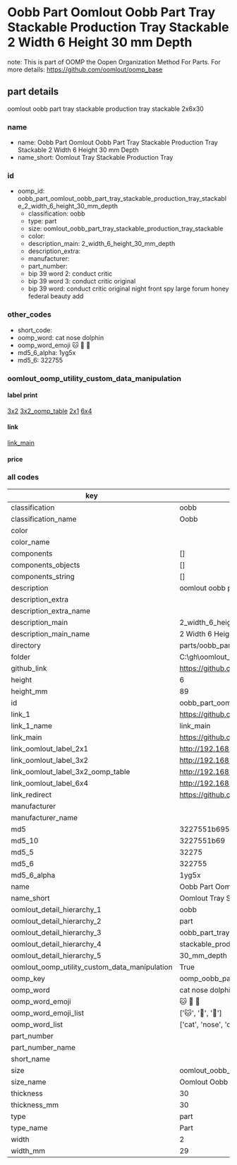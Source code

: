 # Oobb Part Oomlout Oobb Part Tray Stackable Production Tray Stackable 2 Width 6 Height 30 mm Depth  

note: This is part of OOMP the Oopen Organization Method For Parts. For more details: https://github.com/oomlout/oomp_base

##  part details
  



oomlout oobb part tray stackable production tray stackable 2x6x30



### name
* name: Oobb Part Oomlout Oobb Part Tray Stackable Production Tray Stackable 2 Width 6 Height 30 mm Depth
* name_short: Oomlout Tray Stackable Production Tray
### id
* oomp_id: oobb_part_oomlout_oobb_part_tray_stackable_production_tray_stackable_2_width_6_height_30_mm_depth
  * classification: oobb
  * type: part
  * size: oomlout_oobb_part_tray_stackable_production_tray_stackable
  * color: 
  * description_main: 2_width_6_height_30_mm_depth
  * description_extra: 
  * manufacturer: 
  * part_number: 
  * bip 39 word 2: conduct critic
  * bip 39 word 3: conduct critic original
  * bip 39 word: conduct critic original night front spy large forum honey federal beauty add

### other_codes
* short_code: 
* oomp_word: cat nose dolphin
* oomp_word_emoji :cat: :nose: :dolphin:
* md5_6_alpha: 1yg5x
* md5_6: 322755






### oomlout_oomp_utility_custom_data_manipulation
#### label print
[3x2](http://192.168.1.245:1112/?label=oomp%201yg5x)
[3x2_oomp_table](http://192.168.1.108:1112/?label=oomp%201yg5x)
[2x1](http://192.168.1.242:1112/?label=oomp%201yg5x)
[6x4](http://192.168.1.55:1112/?label=oomp%201yg5x)    

#### link

[link_main](https://github.com/oomlout/oomlout_oobb_version_4_generated_parts/tree/main/navigation_oomp/oobb/part/oomlout_oobb_part_tray_stackable_production_tray_stackable/2_width_6_height_30_mm_depth/part)                              

#### price







### all codes 
| key | value |  
| --- | --- |  
| classification | oobb |  
| classification_name | Oobb |  
| color |  |  
| color_name |  |  
| components | [] |  
| components_objects | [] |  
| components_string | [] |  
| description | oomlout oobb part tray stackable production tray stackable 2x6x30 |  
| description_extra |  |  
| description_extra_name |  |  
| description_main | 2_width_6_height_30_mm_depth |  
| description_main_name | 2 Width 6 Height 30 mm Depth |  
| directory | parts/oobb_part_oomlout_oobb_part_tray_stackable_production_tray_stackable_2_width_6_height_30_mm_depth |  
| folder | C:\gh\oomlout_oobb_version_4_generated_parts\parts\oobb_part_oomlout_oobb_part_tray_stackable_production_tray_stackable_2_width_6_height_30_mm_depth |  
| github_link | https://github.com/oomlout/oomlout_oomp_part_src/tree/main/parts/oobb_part_oomlout_oobb_part_tray_stackable_production_tray_stackable_2_width_6_height_30_mm_depth |  
| height | 6 |  
| height_mm | 89 |  
| id | oobb_part_oomlout_oobb_part_tray_stackable_production_tray_stackable_2_width_6_height_30_mm_depth |  
| link_1 | https://github.com/oomlout/oomlout_oobb_version_4_generated_parts/tree/main/navigation_oomp/oobb/part/oomlout_oobb_part_tray_stackable_production_tray_stackable/2_width_6_height_30_mm_depth/part |  
| link_1_name | link_main |  
| link_main | https://github.com/oomlout/oomlout_oobb_version_4_generated_parts/tree/main/navigation_oomp/oobb/part/oomlout_oobb_part_tray_stackable_production_tray_stackable/2_width_6_height_30_mm_depth/part |  
| link_oomlout_label_2x1 | http://192.168.1.242:1112/?label=oomp%201yg5x |  
| link_oomlout_label_3x2 | http://192.168.1.245:1112/?label=oomp%201yg5x |  
| link_oomlout_label_3x2_oomp_table | http://192.168.1.108:1112/?label=oomp%201yg5x |  
| link_oomlout_label_6x4 | http://192.168.1.55:1112/?label=oomp%201yg5x |  
| link_redirect | https://github.com/oomlout/oomlout_oobb_version_4_generated_parts/tree/main/parts/oobb_oomlout_oobb_part_tray_stackable_production_tray_stackable_02_06_30 |  
| manufacturer |  |  
| manufacturer_name |  |  
| md5 | 3227551b695bafa74d2ea959394cf176 |  
| md5_10 | 3227551b69 |  
| md5_5 | 32275 |  
| md5_6 | 322755 |  
| md5_6_alpha | 1yg5x |  
| name | Oobb Part Oomlout Oobb Part Tray Stackable Production Tray Stackable 2 Width 6 Height 30 mm Depth |  
| name_short | Oomlout Tray Stackable Production Tray |  
| oomlout_detail_hierarchy_1 | oobb |  
| oomlout_detail_hierarchy_2 | part |  
| oomlout_detail_hierarchy_3 | oobb_part_tray |  
| oomlout_detail_hierarchy_4 | stackable_production_tray_stackable |  
| oomlout_detail_hierarchy_5 | 30_mm_depth |  
| oomlout_oomp_utility_custom_data_manipulation | True |  
| oomp_key | oomp_oobb_part_oomlout_oobb_part_tray_stackable_production_tray_stackable_2_width_6_height_30_mm_depth |  
| oomp_word | cat nose dolphin |  
| oomp_word_emoji | :cat: :nose: :dolphin: |  
| oomp_word_emoji_list | [':cat:', ':nose:', ':dolphin:'] |  
| oomp_word_list | ['cat', 'nose', 'dolphin'] |  
| part_number |  |  
| part_number_name |  |  
| short_name |  |  
| size | oomlout_oobb_part_tray_stackable_production_tray_stackable |  
| size_name | Oomlout Oobb Part Tray Stackable Production Tray Stackable |  
| thickness | 30 |  
| thickness_mm | 30 |  
| type | part |  
| type_name | Part |  
| width | 2 |  
| width_mm | 29 |  
